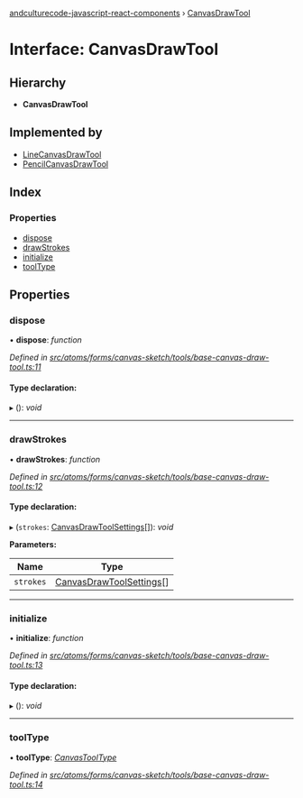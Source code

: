 [andculturecode-javascript-react-components](../README.md) › [CanvasDrawTool](canvasdrawtool.md)

# Interface: CanvasDrawTool

## Hierarchy

* **CanvasDrawTool**

## Implemented by

* [LineCanvasDrawTool](../classes/linecanvasdrawtool.md)
* [PencilCanvasDrawTool](../classes/pencilcanvasdrawtool.md)

## Index

### Properties

* [dispose](canvasdrawtool.md#dispose)
* [drawStrokes](canvasdrawtool.md#drawstrokes)
* [initialize](canvasdrawtool.md#initialize)
* [toolType](canvasdrawtool.md#tooltype)

## Properties

###  dispose

• **dispose**: *function*

*Defined in [src/atoms/forms/canvas-sketch/tools/base-canvas-draw-tool.ts:11](https://github.com/phess101/AndcultureCode.JavaScript.React.Components/blob/5fd6ba2/src/atoms/forms/canvas-sketch/tools/base-canvas-draw-tool.ts#L11)*

#### Type declaration:

▸ (): *void*

___

###  drawStrokes

• **drawStrokes**: *function*

*Defined in [src/atoms/forms/canvas-sketch/tools/base-canvas-draw-tool.ts:12](https://github.com/phess101/AndcultureCode.JavaScript.React.Components/blob/5fd6ba2/src/atoms/forms/canvas-sketch/tools/base-canvas-draw-tool.ts#L12)*

#### Type declaration:

▸ (`strokes`: [CanvasDrawToolSettings](canvasdrawtoolsettings.md)[]): *void*

**Parameters:**

Name | Type |
------ | ------ |
`strokes` | [CanvasDrawToolSettings](canvasdrawtoolsettings.md)[] |

___

###  initialize

• **initialize**: *function*

*Defined in [src/atoms/forms/canvas-sketch/tools/base-canvas-draw-tool.ts:13](https://github.com/phess101/AndcultureCode.JavaScript.React.Components/blob/5fd6ba2/src/atoms/forms/canvas-sketch/tools/base-canvas-draw-tool.ts#L13)*

#### Type declaration:

▸ (): *void*

___

###  toolType

• **toolType**: *[CanvasToolType](../enums/canvastooltype.md)*

*Defined in [src/atoms/forms/canvas-sketch/tools/base-canvas-draw-tool.ts:14](https://github.com/phess101/AndcultureCode.JavaScript.React.Components/blob/5fd6ba2/src/atoms/forms/canvas-sketch/tools/base-canvas-draw-tool.ts#L14)*

